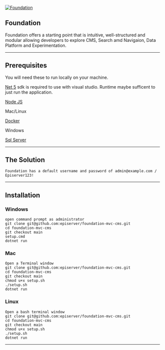 <a href="https://github.com/episerver/Foundation"><img src="https://www.optimizely.com/globalassets/02.-global-images/navigation/optimizely_logo_navigation.svg" title="Foundation" alt="Foundation"></a>

## Foundation 

Foundation offers a starting point that is intuitive, well-structured and modular allowing developers to explore CMS, Search amd Navigaion, Data Platform and Experimentation.

---

## Prerequisites

You will need these to run locally on your machine.

[Net 5](https://dotnet.microsoft.com/download/dotnet/5.0) sdk is required to use with visual studio.  Runtime maybe sufficent to just run the application.

[Node JS](https://nodejs.org/en/download/)

Mac/Linux

[Docker](https://docs.docker.com/desktop/mac/install/)

Windows

[Sql Server](https://www.microsoft.com/en-us/sql-server/sql-server-downloads)

---

## The Solution

`Foundation has a default username and password of admin@example.com / Episerver123!`

---

## Installation

### Windows

```
open command prompt as administrator
git clone git@github.com:episerver/foundation-mvc-cms.git
cd foundation-mvc-cms
git checkout main
setup.cmd 
dotnet run
```

### Mac

```
Open a Terminal window
git clone git@github.com:episerver/foundation-mvc-cms.git
cd foundation-mvc-cms
git checkout main
chmod u+x setup.sh
./setup.sh
dotnet run
```

### Linux

```
Open a bash terminal window
git clone git@github.com:episerver/foundation-mvc-cms.git
cd foundation-mvc-cms
git checkout main
chmod u+x setup.sh
./setup.sh
dotnet run
```

---